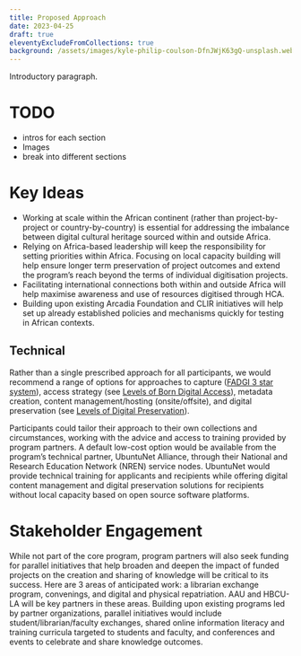 ```yaml
---
title: Proposed Approach
date: 2023-04-25
draft: true
eleventyExcludeFromCollections: true
background: /assets/images/kyle-philip-coulson-DfnJWjK63gQ-unsplash.webp
---
```


Introductory paragraph.

# TODO

* intros for each section
* Images
* break into different sections

# Key Ideas

* Working at scale within the African continent (rather than project-by-project or country-by-country) is essential for addressing the imbalance between digital cultural heritage sourced within and outside Africa.
* Relying on Africa-based leadership will keep the responsibility for setting priorities within Africa.
Focusing on local capacity building will help ensure longer term preservation of project outcomes and extend the program’s reach beyond the terms of individual digitisation projects.
* Facilitating international connections both within and outside Africa will help maximise awareness and use of resources digitised through HCA.
* Building upon existing Arcadia Foundation and CLIR initiatives will help set up already established policies and mechanisms quickly for testing in African contexts.

## Technical

Rather than a single prescribed approach for all participants, we would recommend a range of options for approaches to capture ([FADGI 3 star system](https://www.digitizationguidelines.gov/guidelines/FADGI%20Federal%20%20Agencies%20Digital%20Guidelines%20Initiative-2016%20Final_rev1.pdf)), access strategy (see [Levels of Born Digital Access](https://osf.io/hqmy4)), metadata creation, content management/hosting (onsite/offsite), and digital preservation (see [Levels of Digital Preservation](https://osf.io/36xfy)). 

Participants could tailor their approach to their own collections and circumstances, working with the advice and access to training provided by program partners. A default low-cost option would be available from the program’s technical partner, UbuntuNet Alliance, through their National and Research Education Network (NREN) service nodes. UbuntuNet would provide technical training for applicants and recipients while offering digital content management and digital preservation solutions for recipients without local capacity based on open source software platforms.

# Stakeholder Engagement

While not part of the core program, program partners will also seek funding for parallel initiatives that help broaden and deepen the impact of funded projects on the creation and sharing of knowledge will be critical to its success. Here are 3 areas of anticipated work: a librarian exchange program, convenings, and digital and physical repatriation. AAU and HBCU-LA will be key partners in these areas. Building upon existing programs led by partner organizations, parallel initiatives would include student/librarian/faculty exchanges, shared online information literacy and training curricula targeted to students and faculty, and conferences and events to celebrate and share knowledge outcomes.